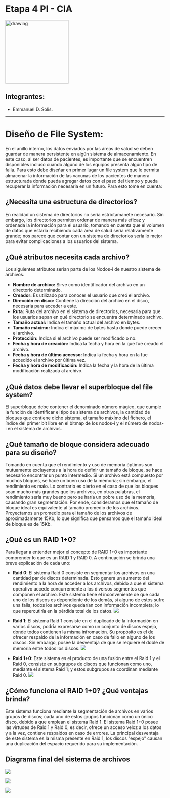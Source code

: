# Etapa 4  PI - CIA
<img src="https://cdn.wallpapersafari.com/14/0/wHYQgF.png" alt="drawing" width="200"/>

## Integrantes:
* Emmanuel D. Solis.

---

# Diseño de File System:

En el anillo interno, los datos enviados por las áreas de salud se deben guardar de manera
persistente en algún sistema de almacenamiento. En este caso, al ser datos de pacientes, es
importante que se encuentren disponibles incluso cuando alguno de los equipos presenta algún
tipo de falla.
Para esto debe diseñar en primer lugar un file system que le permita almacenar la información
de las vacunas de los pacientes de manera estructurada donde pueda agregar datos con el paso
del tiempo y pueda recuperar la información necesaria en un futuro. Para esto tome en cuenta:

## ¿Necesita una estructura de directorios?

En realidad un sistema de directorios no sería estrictamanete necesario. Sin embargo, los directorios permiten ordenar de manera más eficaz y ordenada la información para el usuario, tomando en cuenta que el volumen de datos que estaría recibiendo cada área de salud sería relativamente grande; nos parece que contar con un sistema de directorios sería lo mejor para evitar complicaciones a los usuarios del sistema.

## ¿Qué atributos necesita cada archivo?
Los siguientes atributos serían parte de los Nodos-i de nuestro sistema de archivos.

* **Nombre de archivo:** Sirve como identificador del archivo en un directorio determinado.
* **Creador:** Es utilizado para conocer el usuario que creó el archivo.
* **Dirección en disco:** Contiene la dirección del archivo en el disco, necesaria para acceder a este.
* **Ruta:** Ruta del archivo en el sistema de directorios, necesaria para que los usuarios sepan en qué directorio se encuentra determinado archivo.
* **Tamaño actual:** Indica el tamaño actual del archivo en bytes.
* **Tamaño máximo:** Indica el máximo de bytes hasta donde puede crecer el archivo.
* **Protección:** Indica si el archivo puede ser modificado o no.
* **Fecha y hora de creación:** Indica la fecha y hora en la que fue creado el archivo.
* **Fecha y hora de último accesso:** Indica la fecha y hora en la fue accedido el archivo por última vez.
* **Fecha y hora de modificación:** Indica la fecha y la hora de la última modificación realizada al archivo.

## ¿Qué datos debe llevar el superbloque del file system?
El superbloque debe contener el denominado número mágico, que cumple la función de identificar el tipo de sistema de archivos, la cantidad de bloques que contiene dicho sistema, el tamaño máximo del fichero, el índice del primer bit libre en el bitmap de los nodos-i y el número de nodos-i en el sistema de archivos.

## ¿Qué tamaño de bloque considera adecuado para su diseño?
Tomando en cuenta que el rendimiento y uso de memoria óptimos son mutuamente excluyentes a la hora de definir un tamaño de bloque, se hace necesario encontrar un punto intermedio. Si un archivo está compuesto por muchos bloques, se hace un buen uso de la memoria; sin embargo, el rendimiento es malo. Lo contrario es cierto en el caso de que los bloques sean mucho más grandes que los archivos, en otras palabras, el rendimiento sería muy bueno pero se haría un pobre uso de la memoria, causando gran segmentación.
Por ende, consideramos que el tamaño de bloque ideal es equivalente al tamaño promedio de los archivos. Proyectamos un promedio para el tamaño de los archivos de aproximadamente 15Kb; lo que significa que pensamos que el tamaño ideal de bloque es de 15Kb. 


## ¿Qué es un RAID 1+0?
Para llegar a entender mejor el concepto de RAID 1+0 es importante comprender lo que es un RAID 1 y RAID 0. A continuación se brinda una breve explicación de cada uno:

* **Raid 0**: El sistema Raid 0 consiste en segmentar los archivos en una cantidad par de discos determinada. Esto genera un aumento del rendimiento a la hora de acceder a los archivos, debido a que el sistema operativo accede concurremente a los diversos segmentos que componen el archivo. Este sistema tiene el inconveniente de que cada uno de los discos es dependiente de los demás, si alguno de estos sufre una falla, todos los archivos quedarían con información incompleta; lo que repercutiría en la pérdida total de los datos.
![](https://i.imgur.com/44h6OyK.png)


* **Raid 1**: El sistema Raid 1 consiste en el duplicado de la información en varios discos, podría expresarse como un conjunto de discos espejo, donde todos contienen la misma infromación. Su propósito es el de ofrecer respaldo de la información en caso de fallo en alguno de los discos. Sin embargo, posee la desventaja de que se requiere el doble de memoria entre todos los discos.
![](https://i.imgur.com/XkerlHV.png)


* **Raid 1+0**: Este sistema es el producto de una fusión entre el Raid 1 y el Raid 0, consiste en subgrupos de discos que funcionan como uno, mediante el sistema Raid 1; y estos subgrupos se coordinan mediante Raid 0.
![](https://i.imgur.com/iBlApCO.png)



## ¿Cómo funciona el RAID 1+0? ¿Qué ventajas brinda?


Este sistema funciona mediante la segmentación de archivos en varios grupos de discos; cada uno de estos grupos funcionan como un único disco, debido a que emplean el sistema Raid 1. El sistema Raid 1+0 posee las virtudes de Raid 1 y Raid 0, es decir, ofrece un acceso veloz a los datos y a la vez, contiene respaldos en caso de errores. La principal desventaja de este sistema es la misma presente en Raid 1, los discos "espejo" causan una duplicación del espacio requerido para su implementación.


## Diagrama final del sistema de archivos

![](https://i.imgur.com/QQ7NUfX.png)

![](https://i.imgur.com/Nix4uCH.png)

![](https://i.imgur.com/8q7xXpY.png)

